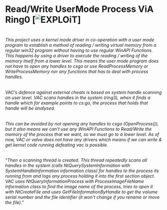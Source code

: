 # Read/Write UserMode Process ViA Ring0 [![EXPLOiT](https://cdn.rawgit.com/sindresorhus/awesome/d7305f38d29fed78fa85652e3a63e154dd8e8829/media/badge.svg)]
 <h1 align="center">

###### This project uses a kernel mode driver in co-operation with a user mode program to establish a method of reading / writing virtual memory from a regular win32 program without having to use regular WinAPI Functions. This happens by using a driver to execute the reading / writing of the memory itself from a lower level. This means the user mode program does not have to open any handles to csgo or use ReadProcessMemory or WriteProcessMemory nor any functions that has to deal with process handles.

###### VAC’s defence against external cheats is based on system handle scanning on user level. VAC scans handles in the system (ring3), when it finds a handle which for example points to cs:go, the process that holds that handle will be analysed.

###### This can be avoided by not opening any handles to csgo (OpenProcess()), but it also means we can’t use any WinAPI Functions to Read/Write the memory of the process that we want, so we must go to a lower level. As of now, VAC or valve does not have any drivers which means if we can write & get kernel code running defeating vac is possible.

###### “Then a scanning thread is created. This thread repeatedly scans all handles in the system (calls NtQuerySystemInformation with SystemHandleInformation information class) for handles to the process its running from and logs any process holding it into the first section object. VAC uses NtQueryInformationProcess with ProcessImageFileName information class to find the image name of the process, tries to open it with NtCreateFile and uses GetFileInformationByHandle to get the volume serial number and the file identifier (it won't change if you rename or move the file).”
